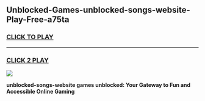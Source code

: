 
## Unblocked-Games-unblocked-songs-website-Play-Free-a75ta
<h3>
<a href="https://premium76.site?title=unblocked-songs-website&ref=21A">CLICK TO PLAY</a></h3>
<hr>

<h3>
<a href="https://premium76.site?title=unblocked-songs-website&ref=21A">CLICK 2 PLAY</a>
  
</h3>

<a href="https://premium76.site?title=unblocked-songs-website&ref=21A"><img src="https://clearcache.store/games.png"></a>


**unblocked-songs-website games unblocked: Your Gateway to Fun and Accessible Online Gaming**
